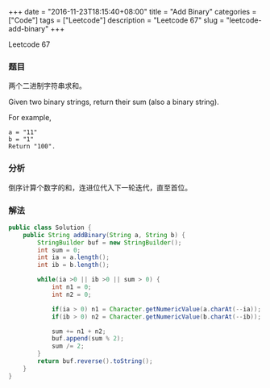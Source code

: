 +++
date = "2016-11-23T18:15:40+08:00"
title = "Add Binary"
categories = ["Code"]
tags = ["Leetcode"]
description = "Leetcode 67"
slug = "leetcode-add-binary"
+++


Leetcode 67

### 题目

两个二进制字符串求和。

Given two binary strings, return their sum (also a binary string).

For example,

```
a = "11"
b = "1"
Return "100".
```

### 分析

倒序计算个数字的和，连进位代入下一轮迭代，直至首位。

### 解法

```java
public class Solution {
    public String addBinary(String a, String b) {
        StringBuilder buf = new StringBuilder();
        int sum = 0;
        int ia = a.length();
        int ib = b.length();

        while(ia >0 || ib >0 || sum > 0) {
            int n1 = 0;
            int n2 = 0;

            if(ia > 0) n1 = Character.getNumericValue(a.charAt(--ia));
            if(ib > 0) n2 = Character.getNumericValue(b.charAt(--ib));

            sum += n1 + n2;
            buf.append(sum % 2);
            sum /= 2;
        }
        return buf.reverse().toString();
    }
}
```